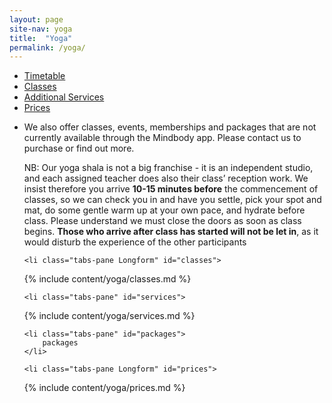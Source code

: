 ```yaml
---
layout: page
site-nav: yoga
title:  "Yoga"
permalink: /yoga/
---
```




<div class="tabs-wrapper">
	<ul class="tabs">
		<li class="tabs-listItem active">
			<a class="tabs-link" href="#timetable">Timetable</a>
		</li>
		<li class="tabs-listItem">
			<a class="tabs-link" href="#classes">Classes</a>
		</li>
		<li class="tabs-listItem">
			<a class="tabs-link" href="#services">Additional Services</a>
		</li>
		<li class="tabs-listItem">
			<a class="tabs-link" href="#prices">Prices</a>
		</li>
	</ul>
</div>


<ul class="tabs-content">
	<li class="tabs-pane active" id="timetable">
		<p>
			We also offer classes, events, memberships and packages that are not currently available through the Mindbody app. Please contact us to purchase or find out more.
		</p>
		<p>
			NB: Our yoga shala is not a big franchise - it is an independent studio, and each assigned teacher does also their class’ reception work. We insist therefore you arrive <strong>10-15 minutes before</strong> the commencement of classes, so we can check you in and have you settle, pick your spot and mat, do some gentle warm up at your own pace, and hydrate before class. Please understand we must close the doors as soon as class begins. <strong>Those who arrive after class has started will not be let in</strong>, as it would disturb the experience of the other participants
		</p>
		<div class="card Timetable m-top--md">
			<script src="https://widgets.healcode.com/javascripts/healcode.js" type="text/javascript"></script>
			<healcode-widget data-type="schedules" data-widget-partner="object" data-widget-id="73387482d3c" data-widget-version="0.1"></healcode-widget>
		</div>
	</li>

	<li class="tabs-pane Longform" id="classes">
<div class="Longform Longform--blogpost" markdown="1">
{% include content/yoga/classes.md %}
</div>
	</li>

	<li class="tabs-pane" id="services">
<div class="Longform Longform--blogpost" markdown="1">
{% include content/yoga/services.md %}
</div>
	</li>

	<li class="tabs-pane" id="packages">
		packages
	</li>

	<li class="tabs-pane Longform" id="prices">
<div class="Longform Longform--blogpost" markdown="1">
{% include content/yoga/prices.md %}
</div>
	</li>
</ul>



